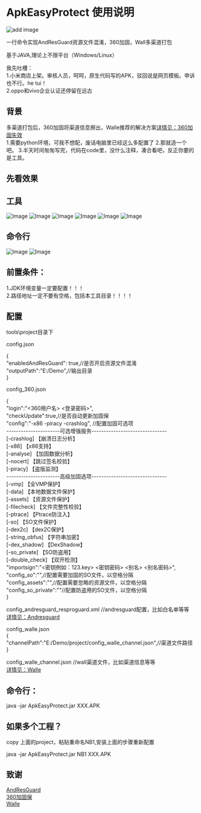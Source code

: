 # ApkEasyProtect 使用说明 #

![add image](https://github.com/doaya/ApkEasyProtect/tree/master/image/*.png)

一行命令实现AndResGuard资源文件混淆，360加固，Wall多渠道打包

基于JAVA,理论上不限平台（Windows/Linux）

我先吐槽：  
1.小米商店上架。审核人员，呵呵，原生代码写的APK，驳回说是网页模板。申诉也不行。he tui！  
2.oppo和vivo企业认证还停留在远古  

## 背景
多渠道打包后，360加固将渠道信息擦出，Walle推荐的解决方案[详情见：360加固失效](https://github.com/Meituan-Dianping/walle/wiki/360加固失效？)  
1.需要python环境，可我不想配，废话电脑里已经这么多配置了
2.那就造一个吧。
3.半天时间匆匆写完，代码在code里，没什么注释，凑合看吧，反正你要的是工具。

## 先看效果
## 工具
![Image](https://github.com/doaya/ApkEasyProtect/tree/master/image/1.png)
![Image](https://github.com/doaya/ApkEasyProtect/tree/master/image//2.png)
![Image](https://github.com/doaya/ApkEasyProtect/tree/master/image//3.png)
![Image](https://github.com/doaya/ApkEasyProtect/tree/master/image//4.png)
![Image](https://github.com/doaya/ApkEasyProtect/tree/master/image//5.png)
![Image](https://github.com/doaya/ApkEasyProtect/tree/master/image//6.png)

## 命令行
![Image](https://github.com/doaya/ApkEasyProtect/tree/master/image//7.png)
![Image](https://github.com/doaya/ApkEasyProtect/tree/master/image//8.png)

## 前置条件：
1.JDK环境变量一定要配置！！！  
2.路径地址一定不要有空格，包括本工具目录！！！！

## 配置
tools\project目录下  

config.json

{  
  "enabledAndResGuard": true,//是否开启资源文件混淆  
  "outputPath":"E:/Demo",//输出目录  
}  

config_360.json  

{  
    "login":"<360用户名> <登录密码>",  
	"checkUpdate":true,//是否自动更新加固保  
    "config":"-x86 -piracy -crashlog", //配置加固可选项  
	----------------------可选增强服务-------------------------------  
		[-crashlog]				【崩溃日志分析】  
		[-x86]					【x86支持】  
		[-analyse]				【加固数据分析】  
		[-nocert]				【跳过签名校验】  
		[-piracy]				【盗版监测】  
	----------------------高级加固选项-------------------------------  
		[-vmp]					【全VMP保护】  
		[-data]					【本地数据文件保护】  
		[-assets]				【资源文件保护】  
		[-filecheck]				【文件完整性校验】  
		[-ptrace]				【Ptrace防注入】  
		[-so]					【SO文件保护】  
		[-dex2c]				【dex2C保护】  
		[-string_obfus]				【字符串加密】  
		[-dex_shadow]				【DexShadow】  
		[-so_private]				【SO防盗用】  
		[-double_check]				【双开检测】  
    "importsign":"<密钥例如：123.key> <密钥密码> <别名> <别名密码>",  
    "config_so":"",//配置需要加固的SO文件，以空格分隔  
    "config_assets":"",//配置需要忽略的资源文件，以空格分隔  
    "config_so_private":""//配置防盗用的SO文件，以空格分隔  
}  

config_andresguard_resproguard.xml //andresguard配置，比如白名单等等  
[详情见：Andresguard](https://github.com/shwenzhang/AndResGuard)  

config_walle.json  
{  
	"channelPath":"E:/Demo/project/config_walle_channel.json",//渠道文件路径  
}  

config_walle_channel.json //wall渠道文件，比如渠道信息等等  
[详情见：Walle](https://github.com/Meituan-Dianping/walle/tree/master/walle-cli)  


## 命令行：
java -jar ApkEasyProtect.jar XXX.APK

## 如果多个工程？
copy 上面的project，粘贴重命名NB1,安装上面的步骤重新配置

java -jar ApkEasyProtect.jar NB1 XXX.APK


## 致谢

[AndResGuard](https://github.com/shwenzhang/AndResGuard)  
[360加固保](https://jiagu.360.cn)  
[Walle](https://github.com/Meituan-Dianping/walle/tree/master/walle-cli)
